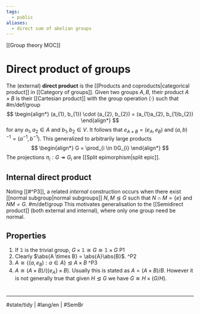 ```yaml
---
tags:
  - public
aliases:
  - direct sum of abelian groups
---
```

[[Group theory MOC]]
# Direct product of groups

The (external) **direct product** is the [[Products and coproducts|categorical product]] in [[Category of groups]].
Given two groups $A, B$, their product $A \times B$ is their [[Cartesian product]] with the group operation $(\cdot)$ such that #m/def/group 
$$
\begin{align*}
(a_{1}, b_{1}) \cdot (a_{2}, b_{2}) = (a_{1}a_{2}, b_{1}b_{2})
\end{align*}
$$
for any $a_{1},a_{2} \in A$ and $b_{1},b_{2} \in V$.
It follows that $e_{A \times B} = (e_{A}, e_{B})$
and $(a, b)^{-1} = (a^{-1}, b^{-1})$.
This generalized to arbitrarily large products
$$
\begin{align*}
G = \prod_{i \in I}G_{i}
\end{align*}
$$
The projections $\pi_{i} : G \twoheadrightarrow  G_{i}$ are [[Split epimorphism|split epic]].

## Internal direct product

Noting [[#^P3]], a related _internal_ construction occurs when there exist [[normal subgroup|normal subgroups]] $N, M \trianglelefteq G$ such that $N \cap M=\{ e \}$ and $NM = G$. #m/def/group
This motivates generalisation to the [[Semidirect product]] (both external and internal),
where only one group need be normal.

## Properties

1. If $\mathbb{1}$ is the trivial group, $G \times \mathbb{1} \cong G \cong \mathbb{1} \times G$ P1
2. Clearly $\abs{A \times B} = \abs{A}\abs{B}$. ^P2
3. $A \cong \{ (a, e_{B}) : a \in A \} \trianglelefteq A \times B$ ^P3
4. $A \cong (A \times B) / (\{ e_{A} \} \times B)$. 
  Usually this is stated as $A = (A \times B) / B$.
  However it is not generally true that given $H \trianglelefteq G$ we have $G \cong H \times (G / H)$.


#
---
#state/tidy | #lang/en | #SemBr
